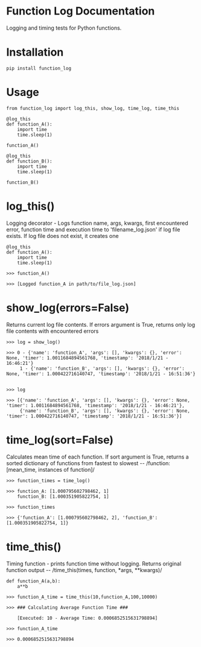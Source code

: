 # Function Log Documentation

Logging and timing tests for Python functions.

# Installation

	pip install function_log
	
# Usage

	from function_log import log_this, show_log, time_log, time_this
	
	@log_this
	def function_A():
		import time
		time.sleep(1)
		
	function_A()
	
	@log_this
	def function_B():
		import time
		time.sleep(1)
		
	function_B()
	
# log_this()
Logging decorator - Logs function name, args, kwargs, first encountered error, function time and execution time to 'filename_log.json' if log file exists. If log file does not exist, it creates one

	@log_this
	def function_A():
		import time
		time.sleep(1)
		
	>>> function_A()
		
	>>> [Logged function_A in path/to/file_log.json]
	
# show_log(errors=False)
Returns current log file contents. If errors argument is True, returns only log file contents with encountered errors

	>>> log = show_log()
    
	>>> 0 - {'name': 'function_A', 'args': [], 'kwargs': {}, 'error': None, 'timer': 1.0011684894561768, 'timestamp': '2018/1/21 - 16:46:21'}
	     1 - {'name': 'function_B', 'args': [], 'kwargs': {}, 'error': None, 'timer': 1.000422716140747, 'timestamp': '2018/1/21 - 16:51:36'}
		

	>>> log
	
	>>> [{'name': 'function_A', 'args': [], 'kwargs': {}, 'error': None, 'timer': 1.0011684894561768, 'timestamp': '2018/1/21 - 16:46:21'}, 			
	     {'name': 'function_B', 'args': [], 'kwargs': {}, 'error': None, 'timer': 1.000422716140747, 'timestamp': '2018/1/21 - 16:51:36'}]
    
 # time_log(sort=False)
 Calculates mean time of each function. If sort argument is True, returns a sorted dictionary of functions from fastest to slowest -- /function: [mean_time, instances of function]/
 
    
 	>>> function_times = time_log()
	
	>>> function_A: [1.000795602798462, 1]
	    function_B: [1.000351905822754, 1]
	    
	>>> function_times
	
	>>> {'function_A': [1.000795602798462, 2], 'function_B': [1.000351905822754, 1]}
	
# time_this()
Timing function - prints function time without logging. Returns original function output -- /time_this(times, function, *args, **kwargs)/

	def function_A(a,b):
		a**b
		
	>>> function_A_time = time_this(10,function_A,100,10000)
	
	>>> ### Calculating Average Function Time ###
	
	    [Executed: 10 - Average Time: 0.0006852515631798894]
	    
	>>> function_A_time
	
	>>> 0.0006852515631798894
